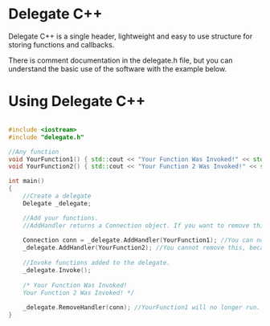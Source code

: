 # Delegate C++

Delegate C++ is a single header, lightweight and easy to use structure for storing functions and callbacks.

There is comment documentation in the delegate.h file, but you can understand the basic use of the software with the example below.

# Using Delegate C++

``` C++

#include <iostream>
#include "delegate.h"

//Any function
void YourFunction1() { std::cout << "Your Function Was Invoked!" << std::endl; }
void YourFunction2() { std::cout << "Your Function 2 Was Invoked!" << std::endl; }

int main()
{
	//Create a delegate
	Delegate _delegate; 

	//Add your functions.
	//AddHandler returns a Connection object. If you want to remove this handler, you need this object.
	
	Connection conn = _delegate.AddHandler(YourFunction1); //You can now use RemoveHandler(conn) to remove this.
	_delegate.AddHandler(YourFunction2); //You cannot remove this, because you dont have the connection object.
  
  	//Invoke functions added to the delegate.
	_delegate.Invoke(); 
	
	/* Your Function Was Invoked!
	Your Function 2 Was Invoked! */
	
	_delegate.RemoveHandler(conn); //YourFunction1 will no longer run.
}
```
